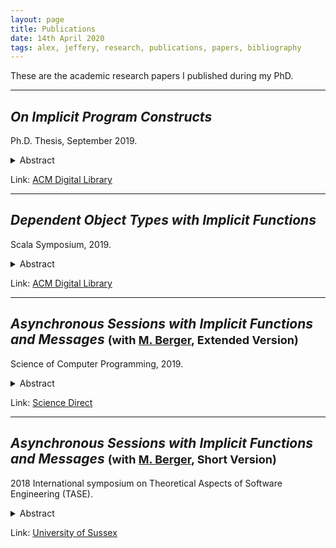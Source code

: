 ```yaml
---
layout: page
title: Publications
date: 14th April 2020
tags: alex, jeffery, research, publications, papers, bibliography
---
```


These are the academic research papers I published during my PhD.

---

## _On Implicit Program Constructs_

Ph.D. Thesis, September 2019.

<details>
<summary>Abstract</summary>
<p>
Session types are a well-established approach to ensuring protocol conformance
and the absence of communication errors such as deadlocks in message passing
systems.
</p>
<p>
Implicit parameters, introduced by Haskell and popularised in Scala, are a
mechanism to improve program readability and conciseness by allowing the
programmer to omit function call arguments, and have the compiler insert them
in a principled manner at compile-time. Scala recently gave implicit types
first-class status (implicit functions),yielding an expressive tool for
handling context dependency in a type-safe manner.
</p>
<p>
DOT (Dependent Object Types) is an object calculus with path-dependent types
and abstract type members, developed to serve as a theoretical foundation for
the Scala programming language. As yet, DOT does not model all of Scala’s
features, but a small subset. Among those features of Scala not yet modelled by
DOT are implicit functions.
</p>
<p>
We ask: can type-safe implicit functions be generalised from Scala’s sequential
set-ting to message passing computation, to improve readability and conciseness
of message passing programs? We answer this question in the affirmative by
generalising the concept of an implicit function to an implicit message, its
concurrent analogue, a programming language construct for session-typed
concurrent computation.
</p>
<p>
We explore new applications for implicit program constructs by integrating them
into four novel calculi, each demonstrating a new use case or theoretical
result for implicits.
</p>
<p>
Firstly, we integrate implicit functions and messages into the concurrent
functional language LAST, Gay and Vasconcelos’s calculus of linear types for
asynchronous sessions. We demonstrate their utility by example, and explore use
cases for both implicit functions and implicit messages.
</p>
<p>
We integrate implicit messages into two pi calculi, further demonstrating the
robust-ness of our approach to extending calculi with implicits. We show that
implicit messages are possible in the absence of lambda calculus, in languages
with concurrency primitives only, and that they are sound not only in binary
session-typed computation, but also in multi-party context.
</p>
<p>
Finally we extend DOT to include implicit functions. We show type safety of the
resulting calculus by translation to DOT, lending a higher degree of confidence
to the correctness of implicit functions in Scala. We demonstrate that typical
use cases for implicit functions in Scala are typably expressible in DOT when
extended with implicit functions.
</p>
</details>

Link: [ACM Digital Library](https://dl.acm.org/doi/10.5555/AAI28128363)

---

## _Dependent Object Types with Implicit Functions_

Scala Symposium, 2019.

<details>
<summary>Abstract</summary>
DOT (Dependent Object Types) is an object calculus with path-dependent types
and abstract type members, developed to serve as a theoretical foundation for
the Scala programming language. As yet, DOT does not model all of Scala’s
features, but a small subset. We present the calculus DIF (DOT with Implicit
Functions), which extends the set of features modelled by DOT to include
implicit functions, a feature of Scala to aid modularity of programs. We show
type safety of DIF, and demonstrate that the generic programming focused use
cases for implicit functions in Scala are also expressible in DIF.
</details>

Link: [ACM Digital Library](https://dl.acm.org/doi/pdf/10.1145/3337932.3338811)

---

## _Asynchronous Sessions with Implicit Functions and Messages_ <font size="4">(with <a href="http://users.sussex.ac.uk/~mfb21/">M. Berger</a>, Extended Version)</font>

Science of Computer Programming, 2019.

<details>
<summary>Abstract</summary>
Session types are a well-established approach to ensuring protocol conformance
and the absence of communication errors such as deadlocks in message passing
systems. Haskell introduced implicit parameters, Scala popularised this feature
and recently gave implicit types first-class status, yielding an expressive
tool for handling context dependencies in a type-safe yet terse way. We ask:
can type-safe implicit functions be generalised from Scala's sequential setting
to message passing computation? We answer this question in the affirmative by
generalising the concept of an implicit function to an <i>implicit message</i>,
its concurrent analogue. We present two calculi, each with implicit message
passing. The first, IM, is a concurrent functional language that extends Gay
and Vasconcelos's calculus of linear types for asynchronous sessions (LAST)
with implicit functions and messages. The second, MPIM, is a &pi;-calculus with
implicit messages that extends Coppo, Dezani-Ciancaglini, Padovani and
Yoshida's calculus of multiparty asynchronous sessions (MPST). We argue, via
examples, that these new language features provide utility to the programmer,
and prove each system sound by translation into its respective base calculus.
</details>

Link: [Science Direct](https://www.sciencedirect.com/science/article/pii/S0167642319300656)

---

## _Asynchronous Sessions with Implicit Functions and Messages_ <font size="4">(with <a href="http://users.sussex.ac.uk/~mfb21/">M. Berger</a>, Short Version)</font>

2018 International symposium on Theoretical Aspects of Software Engineering (TASE).

<details>
<summary>Abstract</summary>
Session types are a well-established approach to ensuring protocol conformance
and the absence of communication errors such as deadlocks in message passing
systems. Haskell introduced implicit parameters, Scala popularised this feature
and recently gave implicit types first-class status, yielding an expressive
tool for handling context dependencies in a type-safe yet terse way. We ask:
can type-safe implicit functions be generalised from Scala's sequential setting
to message passing computation? We answer this question in the affirmative by
presenting the first concurrent functional language with implicit message
passing. The key idea is to generalise the concept of an implicit function to
an <i>implicit message</i>, its concurrent analogue. Our language extends Gay
and Vasconcelos's calculus of linear types for asynchronous sessions (LAST)
with implicit functions and messages. We prove the resulting system sound by
translation into LAST.
</details>

Link: [University of Sussex](http://sro.sussex.ac.uk/77383/2/tase.pdf)
